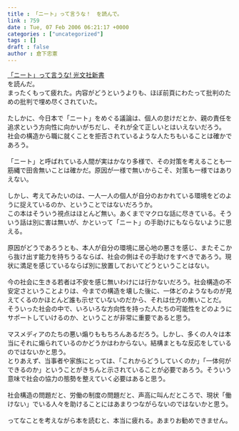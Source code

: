 ```yaml
---
title : 「ニート」って言うな！　を読んで。
link : 759
date : Tue, 07 Feb 2006 06:21:17 +0000
categories : ["uncategorized"]
tags : []
draft : false
author : 倉下忠憲
---
```


<A HREF="http://www.amazon.co.jp/exec/obidos/ASIN/4334033377/qid=1139293229/sr=1-1/ref=sr_1_10_1/249-5854344-6037150" TARGET="_blank">「ニート」って言うな! 光文社新書</A><BR>を読んだ。<BR>まったくもって疲れた。内容がどうというよりも、ほぼ前頁にわたって批判のための批判で埋め尽くされていた。<BR><BR>たしかに、今日本で「ニート」をめぐる議論は、個人の怠けだとか、親の責任を追求という方向性に向かいがちだし、それが全て正しいとはいえないだろう。<BR>社会の構造から職に就くことを拒否されているような人たちもいることは確かであろう。<BR><BR>「ニート」と呼ばれている人間が実はかなり多様で、その対策を考えることも一筋縄で田舎無いことは確かだ。原因が一様で無いからこそ、対策も一様ではありえない。<BR><BR>しかし、考えてみたいのは、一人一人の個人が自分のおかれている環境をどのように捉えているのか、ということではないだろうか。<BR>この本はそういう視点はほとんど無い。あくまでマクロな話に尽きている。そういう話は別に害は無いが、かといって「ニート」の手助けにもならないように思える。<BR><BR>原因がどうであろうとも、本人が自分の環境に居心地の悪さを感じ、またそこから抜け出す能力を持ちうるならば、社会の側はその手助けをすべきであろう。現状に満足を感じているならば別に放置しておいてどうということはない。<BR><BR>今の社会に生きる若者は不安を感じ無いわけには行かないだろう。社会構造の不安定さということよりは、今までの構造を壊した後に、一体どのようなものが見えてくるのかほとんど誰も示せていないのだから、それは仕方の無いことだ。<BR>そういった社会の中で、いろいろな方向性を持った人たちの可能性をどのようにサポートしていけるのか、ということが非常に重要であると思う。<BR><BR>マスメディアのたちの悪い煽りももちろんあるだろう。しかし、多くの人々は本当にそれに煽られているのかどうかはわからない。結構まともな反応をしているのではないかと思う。<BR>とりあえず、当事者や家族にとっては、「これからどうしていくのか」「一体何ができるのか」ということがきちんと示されていることが必要であろう。そういう意味で社会の協力の態勢を整えていく必要はあると思う。<BR><BR>社会構造の問題だと、労働の制度の問題だと、声高に叫んだところで、現状「働けない」でいる人々を助けることにはあまりつながらないのではないかと思う。<BR><BR>ってなことを考えながら本を読むと、本当に疲れる。あまりお勧めできません。<br><br>
